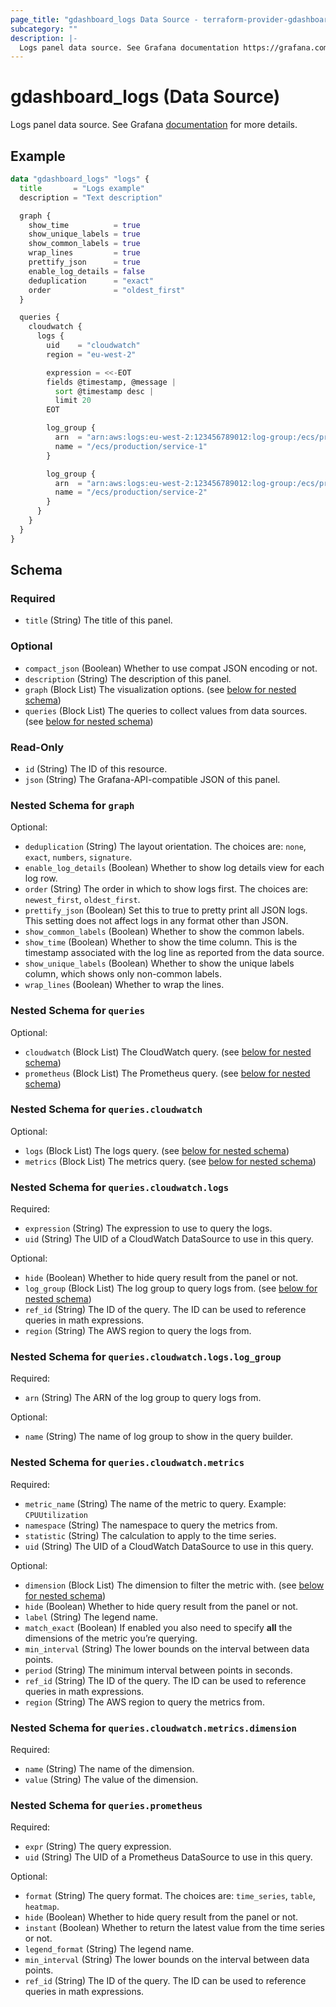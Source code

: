 ```yaml
---
page_title: "gdashboard_logs Data Source - terraform-provider-gdashboard"
subcategory: ""
description: |-
  Logs panel data source. See Grafana documentation https://grafana.com/docs/grafana/latest/panels-visualizations/visualizations/logs/ for more details.
---
```


# gdashboard_logs (Data Source)

Logs panel data source. See Grafana [documentation](https://grafana.com/docs/grafana/latest/panels-visualizations/visualizations/logs/) for more details.

## Example

```terraform
data "gdashboard_logs" "logs" {
  title       = "Logs example"
  description = "Text description"

  graph {
    show_time          = true
    show_unique_labels = true
    show_common_labels = true
    wrap_lines         = true
    prettify_json      = true
    enable_log_details = false
    deduplication      = "exact"
    order              = "oldest_first"
  }

  queries {
    cloudwatch {
      logs {
        uid    = "cloudwatch"
        region = "eu-west-2"

        expression = <<-EOT
        fields @timestamp, @message |
          sort @timestamp desc |
          limit 20
        EOT

        log_group {
          arn  = "arn:aws:logs:eu-west-2:123456789012:log-group:/ecs/production/service-1:*"
          name = "/ecs/production/service-1"
        }

        log_group {
          arn  = "arn:aws:logs:eu-west-2:123456789012:log-group:/ecs/production/service-2:*"
          name = "/ecs/production/service-2"
        }
      }
    }
  }
}
```

<!-- schema generated by tfplugindocs -->
## Schema

### Required

- `title` (String) The title of this panel.

### Optional

- `compact_json` (Boolean) Whether to use compat JSON encoding or not.
- `description` (String) The description of this panel.
- `graph` (Block List) The visualization options. (see [below for nested schema](#nestedblock--graph))
- `queries` (Block List) The queries to collect values from data sources. (see [below for nested schema](#nestedblock--queries))

### Read-Only

- `id` (String) The ID of this resource.
- `json` (String) The Grafana-API-compatible JSON of this panel.

<a id="nestedblock--graph"></a>
### Nested Schema for `graph`

Optional:

- `deduplication` (String) The layout orientation. The choices are: `none`, `exact`, `numbers`, `signature`.
- `enable_log_details` (Boolean) Whether to show log details view for each log row.
- `order` (String) The order in which to show logs first. The choices are: `newest_first`, `oldest_first`.
- `prettify_json` (Boolean) Set this to true to pretty print all JSON logs. This setting does not affect logs in any format other than JSON.
- `show_common_labels` (Boolean) Whether to show the common labels.
- `show_time` (Boolean) Whether to show the time column. This is the timestamp associated with the log line as reported from the data source.
- `show_unique_labels` (Boolean) Whether to show the unique labels column, which shows only non-common labels.
- `wrap_lines` (Boolean) Whether to wrap the lines.


<a id="nestedblock--queries"></a>
### Nested Schema for `queries`

Optional:

- `cloudwatch` (Block List) The CloudWatch query. (see [below for nested schema](#nestedblock--queries--cloudwatch))
- `prometheus` (Block List) The Prometheus query. (see [below for nested schema](#nestedblock--queries--prometheus))

<a id="nestedblock--queries--cloudwatch"></a>
### Nested Schema for `queries.cloudwatch`

Optional:

- `logs` (Block List) The logs query. (see [below for nested schema](#nestedblock--queries--cloudwatch--logs))
- `metrics` (Block List) The metrics query. (see [below for nested schema](#nestedblock--queries--cloudwatch--metrics))

<a id="nestedblock--queries--cloudwatch--logs"></a>
### Nested Schema for `queries.cloudwatch.logs`

Required:

- `expression` (String) The expression to use to query the logs.
- `uid` (String) The UID of a CloudWatch DataSource to use in this query.

Optional:

- `hide` (Boolean) Whether to hide query result from the panel or not.
- `log_group` (Block List) The log group to query logs from. (see [below for nested schema](#nestedblock--queries--cloudwatch--logs--log_group))
- `ref_id` (String) The ID of the query. The ID can be used to reference queries in math expressions.
- `region` (String) The AWS region to query the logs from.

<a id="nestedblock--queries--cloudwatch--logs--log_group"></a>
### Nested Schema for `queries.cloudwatch.logs.log_group`

Required:

- `arn` (String) The ARN of the log group to query logs from.

Optional:

- `name` (String) The name of log group to show in the query builder.



<a id="nestedblock--queries--cloudwatch--metrics"></a>
### Nested Schema for `queries.cloudwatch.metrics`

Required:

- `metric_name` (String) The name of the metric to query. Example: `CPUUtilization`
- `namespace` (String) The namespace to query the metrics from.
- `statistic` (String) The calculation to apply to the time series.
- `uid` (String) The UID of a CloudWatch DataSource to use in this query.

Optional:

- `dimension` (Block List) The dimension to filter the metric with. (see [below for nested schema](#nestedblock--queries--cloudwatch--metrics--dimension))
- `hide` (Boolean) Whether to hide query result from the panel or not.
- `label` (String) The legend name.
- `match_exact` (Boolean) If enabled you also need to specify **all** the dimensions of the metric you’re querying.
- `min_interval` (String) The lower bounds on the interval between data points.
- `period` (String) The minimum interval between points in seconds.
- `ref_id` (String) The ID of the query. The ID can be used to reference queries in math expressions.
- `region` (String) The AWS region to query the metrics from.

<a id="nestedblock--queries--cloudwatch--metrics--dimension"></a>
### Nested Schema for `queries.cloudwatch.metrics.dimension`

Required:

- `name` (String) The name of the dimension.
- `value` (String) The value of the dimension.




<a id="nestedblock--queries--prometheus"></a>
### Nested Schema for `queries.prometheus`

Required:

- `expr` (String) The query expression.
- `uid` (String) The UID of a Prometheus DataSource to use in this query.

Optional:

- `format` (String) The query format. The choices are: `time_series`, `table`, `heatmap`.
- `hide` (Boolean) Whether to hide query result from the panel or not.
- `instant` (Boolean) Whether to return the latest value from the time series or not.
- `legend_format` (String) The legend name.
- `min_interval` (String) The lower bounds on the interval between data points.
- `ref_id` (String) The ID of the query. The ID can be used to reference queries in math expressions.
